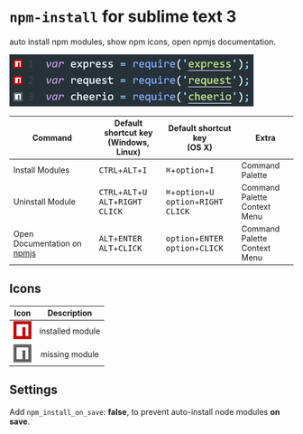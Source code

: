 # `npm-install` for sublime text 3
auto install npm modules, show npm icons, open npmjs documentation.

![preview](https://raw.githubusercontent.com/fcannizzaro/npm-install/master/npm-install.png)

|           Command           | Default shortcut key<br>(Windows, Linux) | Default shortcut key<br>(OS X) | Extra
|---------------------------|-------------------------------------|---------------------------|---------------------------|
|Install Modules |<kbd>CTRL</kbd>+<kbd>ALT</kbd>+<kbd>I</kbd>|<kbd>⌘</kbd>+<kbd>option</kbd>+<kbd>I</kbd>| Command Palette
|Uninstall Module|<kbd>CTRL</kbd>+<kbd>ALT</kbd>+<kbd>U</kbd><br><kbd>ALT</kbd>+<kbd>RIGHT CLICK</kbd>|<kbd>⌘</kbd>+<kbd>option</kbd>+<kbd>U</kbd><br><kbd>option</kbd>+<kbd>RIGHT CLICK</kbd>| Command Palette<br>Context Menu
|Open Documentation on [npmjs](https://www.npmjs.com)|<kbd>ALT</kbd>+<kbd>ENTER</kbd><br><kbd>ALT</kbd>+<kbd>CLICK</kbd>|<kbd>option</kbd>+<kbd>ENTER</kbd><br><kbd>option</kbd>+<kbd>CLICK</kbd>| Command Palette<br>Context Menu

## Icons
| Icon |    Description   |
|:----:|:----------------:|
| ![on](https://raw.githubusercontent.com/fcannizzaro/npm-install/master/icon-on.png)   | installed module |
| ![off](https://raw.githubusercontent.com/fcannizzaro/npm-install/master/icon-off.png) |  missing module  |

## Settings
Add `npm_install_on_save`: **false**, to prevent auto-install node modules **on save**.
